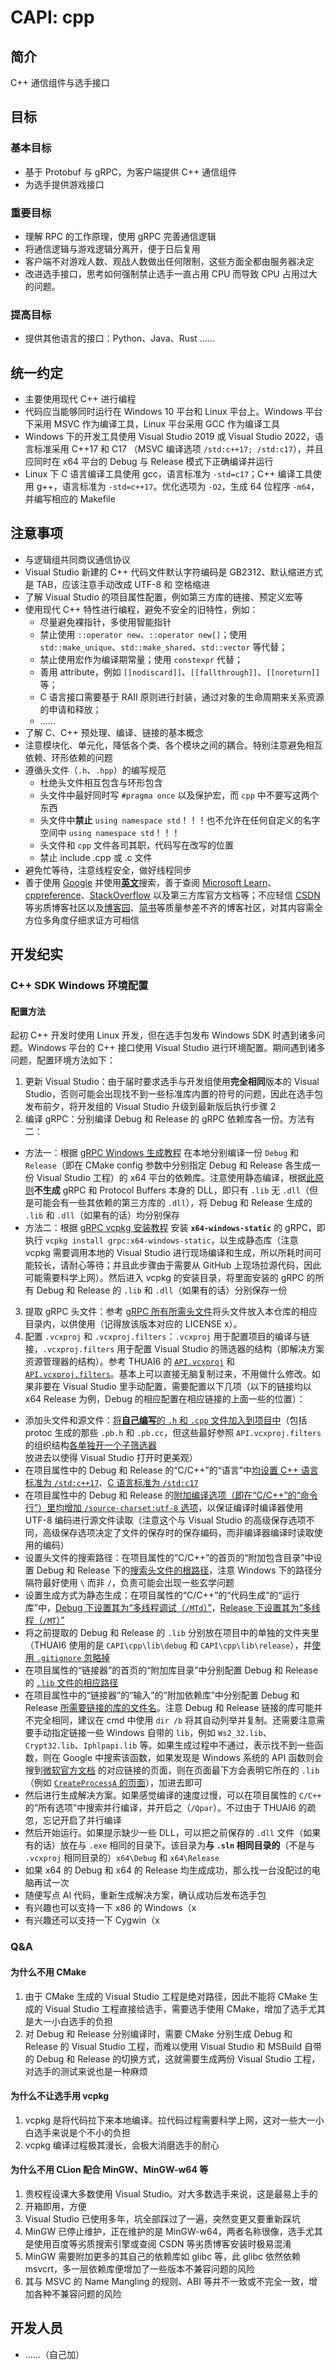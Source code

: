 # CAPI: cpp

## 简介

C++ 通信组件与选手接口

## 目标

### 基本目标

- 基于 Protobuf 与 gRPC，为客户端提供 C++ 通信组件
- 为选手提供游戏接口

### 重要目标

- 理解 RPC 的工作原理，使用 gRPC 完善通信逻辑
- 将通信逻辑与游戏逻辑分离开，便于日后复用
- 客户端不对游戏人数、观战人数做出任何限制，这些方面全都由服务器决定
- 改进选手接口，思考如何强制禁止选手一直占用 CPU 而导致 CPU 占用过大的问题。

### 提高目标

- 提供其他语言的接口：Python、Java、Rust ......

## 统一约定

- 主要使用现代 C++ 进行编程
- 代码应当能够同时运行在 Windows 10 平台和 Linux 平台上。Windows 平台下采用 MSVC 作为编译工具，Linux 平台采用 GCC 作为编译工具
- Windows 下的开发工具使用 Visual Studio 2019 或 Visual Studio 2022，语言标准采用 C++17 和 C17 （MSVC 编译选项 `/std:c++17; /std:c17`），并且应同时在 x64 平台的 Debug 与 Release 模式下正确编译并运行  
- Linux 下 C 语言编译工具使用 gcc，语言标准为 `-std=c17`；C++ 编译工具使用 g++，语言标准为 `-std=c++17`。优化选项为 `-O2`，生成 64 位程序 `-m64`，并编写相应的 Makefile  

## 注意事项

- 与逻辑组共同商议通信协议
- Visual Studio 新建的 C++ 代码文件默认字符编码是 GB2312、默认缩进方式是 TAB，应该注意手动改成 UTF-8 和 空格缩进  
- 了解 Visual Studio 的项目属性配置，例如第三方库的链接、预定义宏等  
- 使用现代 C++ 特性进行编程，避免不安全的旧特性，例如：
  + 尽量避免裸指针，多使用智能指针
  + 禁止使用 `::operator new`、`::operator new[]`；使用 `std::make_unique`、`std::make_shared`、`std::vector` 等代替；
  + 禁止使用宏作为编译期常量；使用 `constexpr` 代替；
  + 善用 attribute，例如 `[[nodiscard]]`、`[[fallthrough]]`、`[[noreturn]]` 等；
  + C 语言接口需要基于 RAII 原则进行封装，通过对象的生命周期来关系资源的申请和释放；
  + ……
- 了解 C、C++ 预处理、编译、链接的基本概念  
- 注意模块化、单元化，降低各个类、各个模块之间的耦合。特别注意避免相互依赖、环形依赖的问题  
- 遵循头文件（`.h`、`.hpp`）的编写规范  
  + 杜绝头文件相互包含与环形包含  
  + 头文件中最好同时写 `#pragma once` 以及保护宏，而 `cpp` 中不要写这两个东西  
  + 头文件中**禁止** `using namespace std`！！！也不允许在任何自定义的名字空间中 `using namespace std`！！！  
  + 头文件和 `cpp` 文件各司其职，代码写在改写的位置  
  + 禁止 include .cpp 或 .c 文件
- 避免忙等待，注意线程安全，做好线程同步  
- 善于使用 [Google](https://www.google.com/) 并使用[**英文**](https://en.wikipedia.org/wiki/American_English)搜索，善于查阅 [Microsoft Learn](https://learn.microsoft.com/)、[cppreference](https://en.cppreference.com/)、[StackOverflow](https://stackoverflow.com/) 以及第三方库官方文档等；不应轻信 [CSDN](https://www.csdn.net/) 等劣质博客社区以及[博客园](https://www.cnblogs.com/)、[简书](https://www.jianshu.com/)等质量参差不齐的博客社区，对其内容需全方位多角度仔细求证方可相信

## 开发纪实

### C++ SDK Windows 环境配置

#### 配置方法

起初 C++ 开发时使用 Linux 开发，但在选手包发布 Windows SDK 时遇到诸多问题。Windows 平台的 C++ 接口使用 Visual Studio 进行环境配置。期间遇到诸多问题，配置环境方法如下：

1. 更新 Visual Studio：由于届时要求选手与开发组使用**完全相同**版本的 Visual Studio，否则可能会出现找不到一些标准库内置的符号的问题，因此在选手包发布前夕，将开发组的 Visual Studio 升级到最新版后执行步骤 2
2. 编译 gRPC：分别编译 Debug 和 Release 的 gRPC 依赖库各一份。方法有二：
  - 方法一：根据 [gRPC Windows 生成教程](https://github.com/grpc/grpc/blob/0b2609a61d50f2dbba4604978ef9243543a2675a/BUILDING.md#windows-using-visual-studio-2019-or-later) 在本地分别编译一份 `Debug` 和 `Release`（即在 CMake config 参数中分别指定 Debug 和 Release 各生成一份 Visual Studio 工程）的 x64 平台的依赖库。注意使用静态编译，根据[此原则](https://github.com/grpc/grpc/blob/0b2609a61d50f2dbba4604978ef9243543a2675a/BUILDING.md#windows-a-note-on-building-shared-libs-dlls)**不生成** gRPC 和 Protocol Buffers 本身的 DLL，即只有 `.lib` 无 `.dll`（但是可能会有一些其依赖的第三方库的 `.dll`），将 Debug 和 Release 生成的 `.lib` 和 `.dll`（如果有的话）均分别保存
  - 方法二：根据 [gRPC vcpkg 安装教程](https://github.com/grpc/grpc/tree/master/src/cpp#install-using-vcpkg-package) 安装 **`x64-windows-static`** 的 gRPC，即执行 `vcpkg install grpc:x64-windows-static`，以生成静态库（注意 vcpkg 需要调用本地的 Visual Studio 进行现场编译和生成，所以所耗时间可能较长，请耐心等待；并且此步骤由于需要从 GitHub 上现场拉源代码，因此可能需要科学上网）。然后进入 vcpkg 的安装目录，将里面安装的 gRPC 的所有 Debug 和 Release 的 `.lib` 和 `.dll`（如果有的话）分别保存一份
3. 提取 gRPC 头文件：参考 [gRPC 所有所需头文件](https://github.com/eesast/THUAI6/tree/217d87aeedf6735e3257acb1e2c70574df45b823/CAPI/cpp/grpc)将头文件放入本仓库的相应目录内，以供使用（记得放该版本对应的 LICENSE x）。
4. 配置 `.vcxproj` 和 `.vcxproj.filters`：`.vcxproj` 用于配置项目的编译与链接，`.vcxproj.filters` 用于配置 Visual Studio 的筛选器的结构（即解决方案资源管理器的结构）。参考 THUAI6 的 [`API.vcxproj`](https://github.com/eesast/THUAI6/blob/c8e1fbe299c67a6e101fa02e85bcc971acd0f48b/CAPI/cpp/API/API.vcxproj) 和 [`API.vcxproj.filters`](https://github.com/eesast/THUAI6/blob/c8e1fbe299c67a6e101fa02e85bcc971acd0f48b/CAPI/cpp/API/API.vcxproj.filters)。基本上可以直接无脑复制过来，不用做什么修改。如果非要在 Visual Studio 里手动配置，需要配置以下几项（以下的链接均以 x64 Release 为例，Debug 的相应配置在相应链接的上面一些的位置）：
  - 添加头文件和源文件：[将**自己编写**的 `.h` 和 `.cpp` 文件加入到项目中](https://github.com/eesast/THUAI6/blob/c8e1fbe299c67a6e101fa02e85bcc971acd0f48b/CAPI/cpp/API/API.vcxproj#L169-L197)（包括 protoc 生成的那些 `.pb.h` 和 `.pb.cc`，但这些最好参照 `API.vcxproj.filters` 的组织结构[各单独开一个子筛选器](https://github.com/eesast/THUAI6/blob/c8e1fbe299c67a6e101fa02e85bcc971acd0f48b/CAPI/cpp/API/API.vcxproj.filters#L16-L21)放进去以使得 Visual Studio 打开时更美观）
  - 在项目属性中的 Debug 和 Release 的“C/C++”的“语言”中[均设置 C++ 语言标准为 `/std:c++17`](https://github.com/eesast/THUAI6/blob/c8e1fbe299c67a6e101fa02e85bcc971acd0f48b/CAPI/cpp/API/API.vcxproj#L154)、[C 语言标准为 `/std:c17`](https://github.com/eesast/THUAI6/blob/c8e1fbe299c67a6e101fa02e85bcc971acd0f48b/CAPI/cpp/API/API.vcxproj#L155)
  - 在项目属性中的 Debug 和 Release 的[附加编译选项（即在“C/C++”的“命令行”）里均增加 `/source-charset:utf-8` 选项](https://github.com/eesast/THUAI6/blob/c8e1fbe299c67a6e101fa02e85bcc971acd0f48b/CAPI/cpp/API/API.vcxproj#L157)，以保证编译时编译器使用 UTF-8 编码进行源文件读取（注意这个与 Visual Studio 的高级保存选项不同，高级保存选项决定了文件的保存时的保存编码，而非编译器编译时读取使用的编码）
  - 设置头文件的搜索路径：在项目属性的“C/C++”的首页的“附加包含目录”中设置 Debug 和 Release 下的[搜索头文件的根路径](https://github.com/eesast/THUAI6/blob/c8e1fbe299c67a6e101fa02e85bcc971acd0f48b/CAPI/cpp/API/API.vcxproj#L156)，注意 Windows 下的路径分隔符最好使用 `\` 而非 `/`，负责可能会出现一些玄学问题
  - 设置生成方式为静态生成：在项目属性的“C/C++”的“代码生成”的“运行库”中，[Debug 下设置其为“多线程调试（`/MTd`）”](https://github.com/eesast/THUAI6/blob/c8e1fbe299c67a6e101fa02e85bcc971acd0f48b/CAPI/cpp/API/API.vcxproj#L137)，[Release 下设置其为“多线程（`/MT`）”](https://github.com/eesast/THUAI6/blob/c8e1fbe299c67a6e101fa02e85bcc971acd0f48b/CAPI/cpp/API/API.vcxproj#L158)
  - 将之前提取的 Debug 和 Release 的 `.lib` 分别放在项目中的单独的文件夹里（THUAI6 使用的是 `CAPI\cpp\lib\debug` 和 `CAPI\cpp\lib\release`），并[使用 `.gitignore` 忽略掉](https://github.com/eesast/THUAI6/blob/c8e1fbe299c67a6e101fa02e85bcc971acd0f48b/CAPI/cpp/.gitignore#L502)
  - 在项目属性的“链接器”的首页的“附加库目录”中分别配置 Debug 和 Release 的 [`.lib` 文件的相应路径](https://github.com/eesast/THUAI6/blob/c8e1fbe299c67a6e101fa02e85bcc971acd0f48b/CAPI/cpp/API/API.vcxproj#L166)
  - 在项目属性中的“链接器”的“输入”的“附加依赖库”中分别配置 Debug 和 Release [所需要链接的库的文件名](https://github.com/eesast/THUAI6/blob/c8e1fbe299c67a6e101fa02e85bcc971acd0f48b/CAPI/cpp/API/API.vcxproj#L165)。注意 Debug 和 Release 链接的库可能并不完全相同，建议在 cmd 中使用 `dir /b` 将其自动列举并复制。还需要注意需要手动指定链接一些 Windows 自带的 `lib`，例如 `Ws2_32.lib`、`Crypt32.lib`、`Iphlpapi.lib` 等。如果生成过程中不通过，表示找不到一些函数，则在 Google 中搜索该函数，如果发现是 Windows 系统的 API 函数则会搜到[微软官方文档](https://learn.microsoft.com) 的对应链接的页面，则在页面最下方会表明它所在的 `.lib`（例如 [`CreateProcessA` 的页面](https://learn.microsoft.com/en-us/windows/win32/api/processthreadsapi/nf-processthreadsapi-createprocessa#requirements)），加进去即可
  - 然后进行生成解决方案。如果感觉编译的速度过慢，可以在项目属性的 `C/C++` 的“所有选项”中搜索并行编译，并开启之（`/Qpar`）。不过由于 THUAI6 的疏忽，忘记开启了并行编译
  - 然后开始运行。如果提示缺少一些 DLL，可以把之前保存的 `.dll` 文件（如果有的话）放在与 `.exe` 相同的目录下。该目录为**与 `.sln` 相同目录的**（不是与 `.vcxproj` 相同目录的）`x64\Debug` 和 `x64\Release`
  - 如果 x64 的 Debug 和 x64 的 Release 均生成成功，那么找一台没配过的电脑再试一次
  - 随便写点 AI 代码，重新生成解决方案，确认成功后发布选手包
  - 有兴趣也可以支持一下 x86 的 Windows（x
  - 有兴趣还可以支持一下 Cygwin（x
  
### Q&A

#### 为什么不用 CMake

1. 由于 CMake 生成的 Visual Studio 工程是绝对路径，因此不能将 CMake 生成的 Visual Studio 工程直接给选手，需要选手使用 CMake，增加了选手尤其是大一小白选手的负担
2. 对 Debug 和 Release 分别编译时，需要 CMake 分别生成 Debug 和 Release 的 Visual Studio 工程，而难以使用 Visual Studio 和 MSBuild 自带的 Debug 和 Release 的切换方式，这就需要生成两份 Visual Studio 工程，对选手的测试来说也是一种麻烦

#### 为什么不让选手用 vcpkg

1. vcpkg 是将代码拉下来本地编译。拉代码过程需要科学上网，这对一些大一小白选手来说是个不小的负担
2. vcpkg 编译过程极其漫长，会极大消磨选手的耐心

#### 为什么不用 CLion 配合 MinGW、MinGW-w64 等

1. 贵校程设课大多数使用 Visual Studio。对大多数选手来说，这是最易上手的
2. 开箱即用，方便
3. Visual Studio 已使用多年，坑全部踩过了一遍，突然变更又要重新踩坑
4. MinGW 已停止维护，正在维护的是 MinGW-w64，两者名称很像，选手尤其是使用百度等劣质搜索引擎或查阅 CSDN 等劣质博客安装时极易混淆
5. MinGW 需要附加更多的其自己的依赖库如 glibc 等，此 glibc 依然依赖 msvcrt，多一层依赖库便增加了一些版本不兼容问题的风险
6. 其与 MSVC 的 Name Mangling 的规则、ABI 等并不一致或不完全一致，增加各种不兼容问题的风险

## 开发人员

- ......（自己加）
